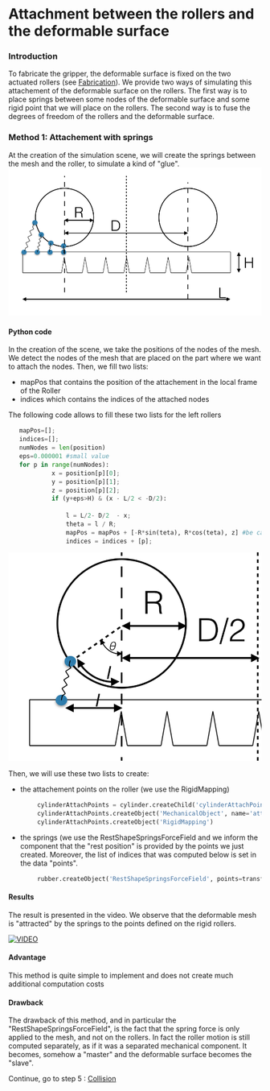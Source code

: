 
Attachment between the rollers and the deformable surface
=======================
### Introduction

To fabricate the gripper, the deformable surface is fixed on the two actuated rollers (see [Fabrication](fabrication.md)).
We provide two ways of simulating this attachement of the deformable surface on the rollers.
The first way is to place springs between some nodes of the deformable surface and some rigid point that we will place on the rollers. 
The second way is to fuse the degrees of freedom of the rollers and the deformable surface.


### Method 1: Attachement with springs
At the creation of the simulation scene, we will create the springs between the mesh and the roller, to simulate a kind of "glue". 
![Attach_concept](../images/Attach_1.tiff)
   
#### Python code
In the creation of the scene, we take the positions of the nodes of the mesh. We detect the nodes of the mesh that are placed on the part where we want to attach the nodes. Then, we fill two lists:
* mapPos that contains the position of the attachement in the local frame of the Roller
* indices which contains the indices of the attached nodes

The following code allows to fill these two lists for the left rollers
```python
   mapPos=[];
   indices=[];
   numNodes = len(position)
   eps=0.000001 #small value
   for p in range(numNodes):
            x = position[p][0];
            y = position[p][1];
            z = position[p][2];
            if (y+eps>H) & (x - L/2 < -D/2):
                
                l = L/2- D/2  - x; 
                theta = l / R;
                mapPos = mapPos + [-R*sin(teta), R*cos(teta), z] #be carreful of possible initial rotation of the rollers
                indices = indices + [p];
```

![Attach_concept](../images/Attach_2.tiff)

Then, we will use these two lists to create:
* the attachement points on the roller (we use the RigidMapping)
```python
        cylinderAttachPoints = cylinder.createChild('cylinderAttachPoints')
        cylinderAttachPoints.createObject('MechanicalObject', name='attachPointsMO', position = transformTableInString(mapPos))
        cylinderAttachPoints.createObject('RigidMapping')
```

* the springs (we use the RestShapeSpringsForceField and we inform the component that the "rest position" is provided by the points we just created. Moreover, the list of indices that was computed below is set in the data "points".
```python
        rubber.createObject('RestShapeSpringsForceField', points=transformTableInString(indices), stiffness='1000', external_rest_shape='../cylinder/cylinderAttachPoints/attachPointsMO')
```

#### Results
The result is presented in the video. We observe that the deformable mesh is "attracted" by the springs to the points defined on the rigid rollers.


[![VIDEO](https://img.youtube.com/vi/z4GOrovo6pE/0.jpg)](https://www.youtube.com/watch?v=z4GOrovo6pE)

#### Advantage
This method is quite simple to implement and does not create much additional computation costs

#### Drawback
The drawback of this method, and in particular the "RestShapeSpringsForceField", is the fact that the spring force is only applied to the mesh, and not on the rollers. In fact the roller motion is still computed separately, as if it was a separated mechanical component. It becomes, somehow a "master" and the deformable surface becomes the "slave".

Continue, go to step 5 : [Collision](simulationCollision.md) 



            
